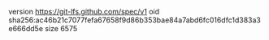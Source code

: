 version https://git-lfs.github.com/spec/v1
oid sha256:ac46b21c7077fefa67658f9d86b353bae84a7abd6fc016dfc1d383a3e666dd5e
size 6575
